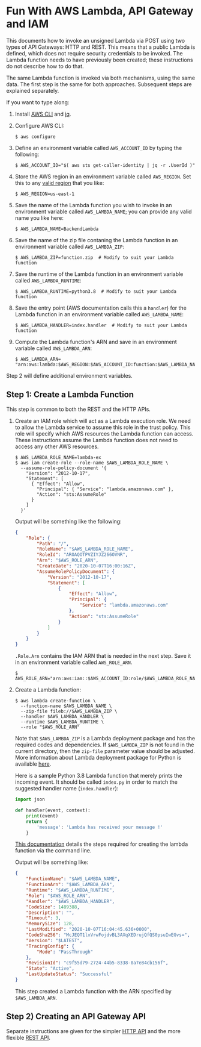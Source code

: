 #  Fun With AWS Lambda, API Gateway and IAM

This documents how to invoke an unsigned Lambda via POST using two types of API Gateways: HTTP and REST.
This means that a public Lambda is defined, which does not require security credentials to be invoked. 
The Lambda function needs to have previously been created; these instructions do not describe how to do that.

The same Lambda function is invoked via both mechanisms, using the same data.
The first step is the same for both approaches.
Subsequent steps are explained separately.

If you want to type along:

1. Install [AWS CLI](https://aws.amazon.com/cli/) and [jq](https://stedolan.github.io/jq/download/).
2. Configure AWS CLI:
   ```script
   $ aws configure
   ```
2. Define an environment variable called `AWS_ACCOUNT_ID` by typing the following:

   ```script
   $ AWS_ACCOUNT_ID="$( aws sts get-caller-identity | jq -r .UserId )"
   ```

3. Store the AWS region in an environment variable called `AWS_REGION`.
   Set this to any [valid region](https://aws.amazon.com/about-aws/global-infrastructure/regions_az/) that you like:

   ```script
   $ AWS_REGION=us-east-1
   ```

4. Save the name of the Lambda function you wish to invoke in an environment variable called `AWS_LAMBDA_NAME`; you can provide any valid name you like here:
   ```script
   $ AWS_LAMBDA_NAME=BackendLambda
   ```

5. Save the name of the zip file contaning the Lambda function in an environment variable called `AWS_LAMBDA_ZIP`:
   ```script
   $ AWS_LAMBDA_ZIP=function.zip  # Modify to suit your Lambda function
   ```

6. Save the runtime of the Lambda function in an environment variable called `AWS_LAMBDA_RUNTIME`:
   ```script
   $ AWS_LAMBDA_RUNTIME=python3.8  # Modify to suit your Lambda function
   ```

7. Save the entry point (AWS documentation calls this a `handler`) for the Lambda function in an environment variable called `AWS_LAMBDA_NAME`:
   ```script
   $ AWS_LAMBDA_HANDLER=index.handler  # Modify to suit your Lambda function
   ```

8. Compute the Lambda function's ARN and save in an environment variable called `AWS_LAMBDA_ARN`:
   ```script
   $ AWS_LAMBDA_ARN= "arn:aws:lambda:$AWS_REGION:$AWS_ACCOUNT_ID:function:$AWS_LAMBDA_NAME"
   ```


Step 2 will define additional environment variables.


## Step 1: Create a Lambda Function
This step is common to both the REST and the HTTP APIs.

1) Create an IAM role which will act as a Lambda execution role.
   We need to allow the Lambda service to assume this role in the trust policy.
   This role will specify which AWS resources the Lambda function can access.
   These instructions assume the Lambda function does not need to access any other AWS resources.

   ```script
   $ AWS_LAMBDA_ROLE_NAME=lambda-ex
   $ aws iam create-role --role-name $AWS_LAMBDA_ROLE_NAME \
     --assume-role-policy-document '{
       "Version": "2012-10-17",
       "Statement": [
         { "Effect": "Allow",
           "Principal": { "Service": "lambda.amazonaws.com" },
           "Action": "sts:AssumeRole"
         }
       ]
     }'
   ```

   Output will be something like the following:
   ```json
   {
       "Role": {
           "Path": "/",
           "RoleName": "$AWS_LAMBDA_ROLE_NAME",
           "RoleId": "AROAQOTPVZIYJZ266OVNR",
           "Arn": "$AWS_ROLE_ARN",
           "CreateDate": "2020-10-07T16:00:16Z",
           "AssumeRolePolicyDocument": {
               "Version": "2012-10-17",
               "Statement": [
                   {
                       "Effect": "Allow",
                       "Principal": {
                           "Service": "lambda.amazonaws.com"
                       },
                       "Action": "sts:AssumeRole"
                   }
               ]
           }
       }
   }
   ```

   `.Role.Arn` contains the IAM ARN that is needed in the next step.
   Save it in an environment variable called `AWS_ROLE_ARN`.

   ```script
   $ AWS_ROLE_ARN="arn:aws:iam::$AWS_ACCOUNT_ID:role/$AWS_LAMBDA_ROLE_NAME"
   ```

2. Create a Lambda function:

   ```script
   $ aws lambda create-function \
     --function-name $AWS_LAMBDA_NAME \
     --zip-file fileb://$AWS_LAMBDA_ZIP \
     --handler $AWS_LAMBDA_HANDLER \
     --runtime $AWS_LAMBDA_RUNTIME \
     --role "$AWS_ROLE_ARN"
   ```

   Note that `$AWS_LAMBDA_ZIP` is a Lambda deployment package and has the required codes and dependencies.
   If `$AWS_LAMBDA_ZIP` is not found in the current directory, then the `zip-file` parameter value should be adjusted.
   More information about Lambda deployment package for Python is available
   [here](https://docs.aws.amazon.com/lambda/latest/dg/python-package.html).

   Here is a sample Python 3.8 Lambda function that merely prints the incoming event.
   It should be called `index.py` in order to match the suggested handler name (`index.handler`):

   ```python
   import json

   def handler(event, context):
       print(event)
       return {
           'message': 'Lambda has received your message !'
       }
   ```

   [This documentation](https://docs.aws.amazon.com/lambda/latest/dg/gettingstarted-awscli.html)
   details the steps required for creating the lambda function via the command line.

   Output will be something like:
   ```json
   {
       "FunctionName": "$AWS_LAMBDA_NAME",
       "FunctionArn": "$AWS_LAMBDA_ARN",
       "Runtime": "$AWS_LAMBDA_RUNTIME",
       "Role": "$AWS_ROLE_ARN",
       "Handler": "$AWS_LAMBDA_HANDLER",
       "CodeSize": 1489388,
       "Description": "",
       "Timeout": 3,
       "MemorySize": 128,
       "LastModified": "2020-10-07T16:04:45.636+0000",
       "CodeSha256": "McJEQT1lxVrwFojdvBL3AXqXEDrujQfQS0psuIwEGvs=",
       "Version": "$LATEST",
       "TracingConfig": {
           "Mode": "PassThrough"
       },
       "RevisionId": "c9f55d79-2724-44b5-8338-0a7e84cb156f",
       "State": "Active",
       "LastUpdateStatus": "Successful"
   }
   ```

   This step created a Lambda function with the ARN specified by `$AWS_LAMBDA_ARN`.


## Step 2) Creating an API Gateway API

Separate instructions are given for the simpler [HTTP API](HTTP_API.md) and the more flexible [REST API](REST_API.md).
